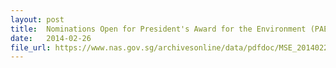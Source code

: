 ```yaml
---
layout: post
title:  Nominations Open for President's Award for the Environment (PAE) 2014
date:   2014-02-26
file_url: https://www.nas.gov.sg/archivesonline/data/pdfdoc/MSE_20140226001.pdf
---
```

